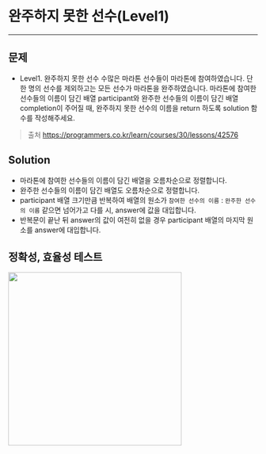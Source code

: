 # 완주하지 못한 선수(Level1)
---
## 문제

- Level1. 완주하지 못한 선수 
수많은 마라톤 선수들이 마라톤에 참여하였습니다. 
단 한 명의 선수를 제외하고는 모든 선수가 마라톤을 완주하였습니다.
마라톤에 참여한 선수들의 이름이 담긴 배열 participant와 
완주한 선수들의 이름이 담긴 배열 completion이 주어질 때, 
완주하지 못한 선수의 이름을 return 하도록 solution 함수를 작성해주세요.
> 출처 https://programmers.co.kr/learn/courses/30/lessons/42576

## Solution

- 마라톤에 참여한 선수들의 이름이 담긴 배열을 오름차순으로 정렬합니다.
- 완주한 선수들의 이름이 담긴 배열도 오름차순으로 정렬합니다.
- participant 배열 크기만큼 반복하여 배열의 원소가 
 ```참여한 선수의 이름``` : ```완주한 선수의 이름``` 같으면 넘어가고 다를 시, answer에 값을 대입합니다. 
 - 반복문이 끝난 뒤 answer의 값이 여전히 없을 경우 participant 배열의 마지막 원소를 answer에 대입합니다. 

 ## 정확성, 효율성 테스트
 <img src="Lv1-01_confirm.PNG" widith = "350" height ="350">
